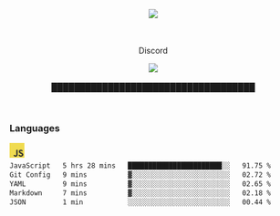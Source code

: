 <p align="center">
  <img src="https://lewd.pics/p/Nlws.png">
</p>
‎<p align="center">Discord</p>

<p align="center">
  <img src="https://discord.c99.nl/widget/theme-2/287977955240706060.png">
</p>

<p align="center">████████████████████████████████████</p></br>

### Languages

<img align="left" alt="JavaScript" width="26px" src="https://raw.githubusercontent.com/github/explore/80688e429a7d4ef2fca1e82350fe8e3517d3494d/topics/javascript/javascript.png" /></br>

<!--START_SECTION:waka-->
```text
JavaScript   5 hrs 28 mins   ███████████████████████░░   91.75 % 
Git Config   9 mins          ▓░░░░░░░░░░░░░░░░░░░░░░░░   02.72 % 
YAML         9 mins          ▓░░░░░░░░░░░░░░░░░░░░░░░░   02.65 % 
Markdown     7 mins          ▓░░░░░░░░░░░░░░░░░░░░░░░░   02.18 % 
JSON         1 min           ░░░░░░░░░░░░░░░░░░░░░░░░░   00.44 % 
```
<!--END_SECTION:waka-->
